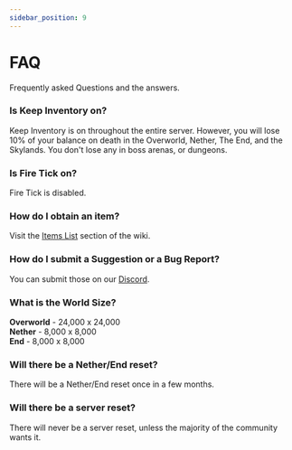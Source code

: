 ```yaml
---
sidebar_position: 9
---
```


# FAQ
Frequently asked Questions and the answers.

### Is Keep Inventory on?
Keep Inventory is on throughout the entire server. However, you will lose 10% of your balance on death in the Overworld, Nether, The End, and the Skylands. You don't lose any in boss arenas, or dungeons.

### Is Fire Tick on?
Fire Tick is disabled.

### How do I obtain an item?
Visit the [Items List](custom-items/items-list.md) section of the wiki.

### How do I submit a Suggestion or a Bug Report?
You can submit those on our [Discord](https://discord.hexarchon.net/).

### What is the World Size?
**Overworld** - 24,000 x 24,000 <br />
**Nether** - 8,000 x 8,000 <br />
**End** - 8,000 x 8,000 <br />

### Will there be a Nether/End reset?
There will be a Nether/End reset once in a few months.

### Will there be a server reset?
There will never be a server reset, unless the majority of the community wants it.